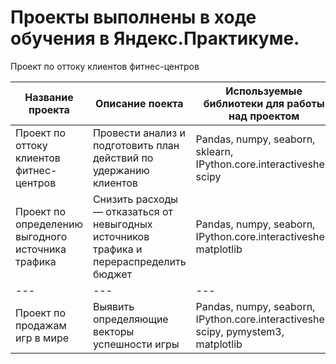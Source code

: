 # Проекты выполнены в ходе обучения в Яндекс.Практикуме.  

Проект по оттоку клиентов фитнес-центров

Название проекта |  Описание поекта |  Используемые библиотеки для работы над проектом
  --- | --- | ---
  Проект по оттоку клиентов фитнес-центров | Провести анализ и подготовить план действий по удержанию клиентов | Pandas, numpy, seaborn, sklearn, IPython.core.interactiveshell, scipy
Проект по определению выгодного источника трафика |  Снизить расходы — отказаться от невыгодных источников трафика и перераспределить бюджет | Pandas, numpy, seaborn, IPython.core.interactiveshell, matplotlib
  --- | --- | ---
Проект по продажам игр в мире | Выявить определяющие векторы успешности игры | Pandas, numpy, seaborn, IPython.core.interactiveshell, scipy, pymystem3, matplotlib


